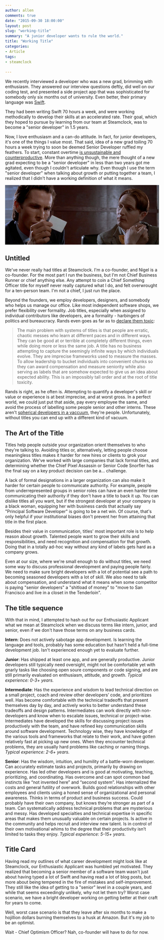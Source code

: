 ```yaml
---
author: allen
comments: true
date: "2015-09-30 18:00:00"
layout: post
slug: "working-title"
summary: "A junior developer wants to rule the world."
title: "Working Title"
categories:
- Article
tags:
- steamclock

---
```


We recently interviewed a developer who was a new grad, brimming with enthusiasm. They answered our interview questions deftly, did well on our coding test, and presented a side project app that was sophisticated for somebody only six months out of university. Even better, their primary language was [Swift](/2015/moving-swiftly/).

They had been writing Swift 70 hours a week, and were working methodically to develop their skills at an accelerated rate. Their goal, which they hoped to pursue by learning from our team at Steamclock, was to become a "senior developer" in 1.5 years.

Now, I love enthusiasm and a can-do attitude. In fact, for junior developers, it's one of the things I value most. That said, idea of a new grad toiling 70 hours a week trying to soon be deemed Senior Developer ruffled my feathers. To start, constant overtime [is unsustainable and counterproductive](http://www.steamclock.com/blog/2013/04/sane-work-weeks/). More than anything though, the mere thought of a new grad expecting to be a "senior developer" in less than two years got me agitated, even though I couldn't articulate why. Even though I use the term "senior developer" when talking about growth or putting together a team, I realized that I didn't  have a working definition of what it means.

<img src='/images/2015/business-card.jpg'>

## Untitled
We've never really had titles at Steamclock. I'm a co-founder, and Nigel is a co-founder. For the most part I run the business, but I'm not Chief Business Runner or chief anything else. Any attempt to coin a Chief Something Officer title for myself never really captured what I do, and felt overwrought for a ten-person team. I'm not a chief, I just run the place.

Beyond the founders, we employ developers, designers, and somebody who helps us manage our office. Like most independent software shops, we prefer flexibility over formality. Job titles, especially when assigned to individual contributors like developers, are a formality - harbingers of politics and bureaucracy. Rands even goes as far as to [declare them toxic](http://randsinrepose.com/archives/titles-are-toxic/):

> The main problem with systems of titles is that people are erratic, chaotic messes who learn at different paces and in different ways. They can be good at or terrible at completely different things, even while doing more or less the same job. A title has no business attempting to capture the seemingly infinite ways by which individuals evolve. They are imprecise frameworks used to measure the masses. To allow leadership to bucket individuals into convenient chunks so they can award compensation and measure seniority while also serving as labels that are somehow expected to give us an idea about expected ability. This is an impossibly tall order and at the root of title toxicity.

Rands is right, as he often is. Attempting to quantify a developer's skill or value or experience is at best imprecise, and at worst gross. In a perfect world, we could just put that aside, pay every employee the same, and avoid the process of labelling some people senior and other interns. These aren't [spherical developers in a vaccuum](https://en.wikipedia.org/wiki/Spherical_cow), they're people. Unfortunately, without titles you can end up with a different kind of vacuum.

## The Art of the Title
Titles help people outside your organization orient themselves to who they're talking to. Avoiding titles or, alternatively, letting people choose meaningless titles makes it harder for new hires or clients to grok your organization. We've worked with large companies that lack formal titles, and determining whether the Chief Pixel Assassin or Senior Code Snorfler has the final say on a key product decision can be a... challenge.

A lack of formal designations in a larger organization can also make it harder for certain people to communicate authority. For example, people from underrepresented groups in senior roles can have an even harder time communicating their authority if they don't have a title to back it up. You can dislike titles all you want, but if the strongest developer at your company is a black woman, equipping her with business cards that actually say "Principal Software Developer" is going to be a net win. Of course, that's only helpful if your institutional biases don't prevent her from attaining that title in the first place.

Besides their value in communication, titles' most important role is to help reason about growth. Talented people want to grow their skills and responsibilities, and need recognition and compensation for that growth. Doing that in a totally ad-hoc way without any kind of labels gets hard as a company grows.

Even at our size, where we're small enough to do without titles, we need some way to discuss professional development and paying people fairly. We need to make sure bright developers with a lot of potential see a path to becoming seasoned developers with a lot of skill. We also need to talk about compensation, and understand what it means when some competitor is paying "senior developers" a "shitload of money" to "move to San Francisco and live in a closet in the Tenderloin".

## The title sequence
With that in mind, I attempted to hash out for our Enthusiastic Applicant what we mean at Steamclock when we discuss terms like intern, junior, and senior, even if we don't have those terms on any business cards.

**Intern**: Does not actively sabotage app development. Is learning the language and tools, probably has some education but hasn’t held a full-time development job. Isn't experienced enough yet to evaluate further.

**Junior**: Has shipped at least one app, and are generally productive. Junior developers still typically need oversight, might not be comfortable yet with gnarly tasks like choosing open soure components or code signing, and are still primarily evaluated on enthusiasm, attitude, and growth. *Typical experience: 0-3+ years.*

**Intermediate**: Has the experience and wisdom to lead technical direction on a small project, coach and review other developers’ code, and prioritizes well. Has become comfortable with the technical tradeoffs that present themselves day by day, and actively works to better understand these tradeoffs and design patterns. Intermediates can work directly with non-developers and know when to escalate issues, technical or project-wise. Intermediates have developed the skills for discussing project issues productively with the team, and have refined key communication skills around software development. Technology wise, they have knowledge of the various tools and frameworks that relate to their work, and have gotten relatively fast at picking up new ones. When they encounter technical problems, they are usually hard problems like caching or naming things. *Typical experience: 2-6+ years.*

**Senior**: Has the wisdom, intuition, and humility of a battle-worn developer. Can accurately estimate tasks and projects, primarily by drawing on experience. Has led other developers and is good at motivating, teaching, prioritizing, and coordinating. Has overcome and can spot common bad instincts like “not invented here” and “second system”. Has internalized the costs and general futility of overwork. Builds good relationships with other employees and clients using a honed sense of organizational and personal awareness. Thinks in terms of product and business success. Could probably have their own company, but knows they’re stronger as part of a team. Can systematically address technical problems that are mysterious and messy. Has developed specialties and technical expertise in specific areas that makes them unusually valuable on certain projects. Is active in the community and helps recruit and interview new talent. Is in control of their own motivational whims to the degree that their productivity isn’t limited to tasks they enjoy. *Typical experience: 5-15+ years.*

## Title Card

Having read my outlines of what career development might look like at Steamclock, our Enthusiastic Applicant was humbled yet motivated. They realized that becoming a senior member of a software team wasn't just about having typed a lot of Swift and having read a lot of blog posts, but more about being tempered in the fire of mistakes and self-improvement. They still like the idea of getting to a "senior" level in a couple years, and while that seems exceedingly unlikely, why not let them try? Worst case scenario, we have a bright developer working on getting better at their craft for years to come.

Well, worst case scenario is that they leave after six months to make a hojillion dollars burning themselves to a husk at Amazon. But it's my job to be an optimist.


Wait - Chief Optimism Officer? Nah, co-founder will have to do for now.
